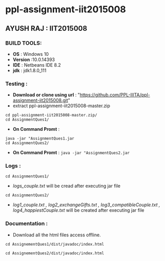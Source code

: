 # ppl-assignment-iit2015008

## AYUSH RAJ : IIT2015008
   
### BUILD TOOLS:
   - **OS** : Windows 10
   - **Version** :10.0.14393
   - **IDE** : Netbeans IDE 8.2
   - **jdk** : jdk1.8.0_111
   
### Testing :
   - **Download or clone using url** : "https://github.com/PPL-IIITA/ppl-assignment-iit2015008.git"                                       
   - extract ppl-assignment-iit2015008-master.zip  
   ```
   cd ppl-assignment-iit2015008-master.zip/  
   cd AssignmentQues1/
   ```
   - **On Command Promt** : 
   ```
   java -jar "AssignmentQues1.jar 
   cd AssignmentQues2/
   ```
   - **On Command Promt** : ``` java -jar "AssignmentQues2.jar ```
   
### Logs :
   ```
   cd AssignmentQues1/
   ```
   - _logs_couple.txt_  will be cread after executing jar file
   ```
   cd AssignmentQues2/
   ```
   - _log1_couple.txt , log2_exchangeGifts.txt , log3_compatibleCouple.txt , log4_happiestCouple.txt_ will be created after executing jar       file
   
### Documentation :
   - Download all the html files access offline.
   ```
   cd AssignementQues1/dist/javadoc/index.html
   ```
   ```
   cd AssignementQues2/dist/javadoc/index.html
   ```
   
   
   
   
